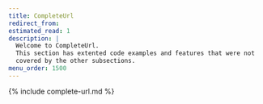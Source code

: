 ```yaml
---
title: CompleteUrl
redirect_from:
estimated_read: 1
description: |
  Welcome to CompleteUrl.
  This section has extented code examples and features that were not
  covered by the other subsections.
menu_order: 1500
---
```


{% include complete-url.md %}